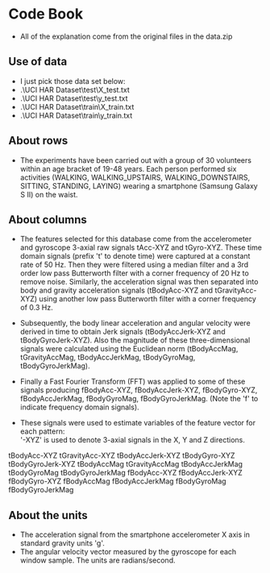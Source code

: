 # Code Book
* All of the explanation come from the original files in the data.zip

## Use of data
* I just pick those data set below:
* .\UCI HAR Dataset\test\X_test.txt
* .\UCI HAR Dataset\test\y_test.txt
* .\UCI HAR Dataset\train\X_train.txt
* .\UCI HAR Dataset\train\y_train.txt

## About rows
* The experiments have been carried out with a group of 30 volunteers within an age bracket of 19-48 years. Each person performed six activities (WALKING, WALKING_UPSTAIRS, WALKING_DOWNSTAIRS, SITTING, STANDING, LAYING) wearing a smartphone (Samsung Galaxy S II) on the waist.

## About columns
* The features selected for this database come from the accelerometer and gyroscope 3-axial raw signals tAcc-XYZ and tGyro-XYZ. These time domain signals (prefix 't' to denote time) were captured at a constant rate of 50 Hz. Then they were filtered using a median filter and a 3rd order low pass Butterworth filter with a corner frequency of 20 Hz to remove noise. Similarly, the acceleration signal was then separated into body and gravity acceleration signals (tBodyAcc-XYZ and tGravityAcc-XYZ) using another low pass Butterworth filter with a corner frequency of 0.3 Hz. 

* Subsequently, the body linear acceleration and angular velocity were derived in time to obtain Jerk signals (tBodyAccJerk-XYZ and tBodyGyroJerk-XYZ). Also the magnitude of these three-dimensional signals were calculated using the Euclidean norm (tBodyAccMag, tGravityAccMag, tBodyAccJerkMag, tBodyGyroMag, tBodyGyroJerkMag). 

* Finally a Fast Fourier Transform (FFT) was applied to some of these signals producing fBodyAcc-XYZ, fBodyAccJerk-XYZ, fBodyGyro-XYZ, fBodyAccJerkMag, fBodyGyroMag, fBodyGyroJerkMag. (Note the 'f' to indicate frequency domain signals). 

* These signals were used to estimate variables of the feature vector for each pattern:  
'-XYZ' is used to denote 3-axial signals in the X, Y and Z directions.

 tBodyAcc-XYZ
 tGravityAcc-XYZ
 tBodyAccJerk-XYZ
 tBodyGyro-XYZ
 tBodyGyroJerk-XYZ
 tBodyAccMag
 tGravityAccMag
 tBodyAccJerkMag
 tBodyGyroMag
 tBodyGyroJerkMag
 fBodyAcc-XYZ
 fBodyAccJerk-XYZ
 fBodyGyro-XYZ
 fBodyAccMag
 fBodyAccJerkMag
 fBodyGyroMag
 fBodyGyroJerkMag

## About the units
* The acceleration signal from the smartphone accelerometer X axis in standard gravity units 'g'.
* The angular velocity vector measured by the gyroscope for each window sample. The units are radians/second.